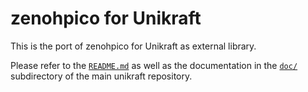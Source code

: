 # zenohpico for Unikraft

This is the port of zenohpico for Unikraft as external library.

Please refer to the [`README.md`](https://github.com/unikraft/unikraft/tree/staging/README.md)
as well as the documentation in the [`doc/`](https://github.com/unikraft/unikraft/tree/staging/doc/)
subdirectory of the main unikraft repository.
